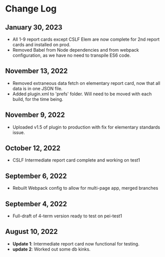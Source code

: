 # Change Log
## January 30, 2023
- All 1-9 report cards except CSLF Elem are now complete for 2nd report cards and installed on prod.
- Removed Babel from Node dependencies and from webpack configuration, as we have no need to transpile ES6 code.
## November 13, 2022
- Removed extraneous data fetch on elementary report card, now that all data is in one JSON file. 
- Added plugin.xml to 'prefs' folder. Will need to be moved with each build, for the time being.
## November 9, 2022
- Uploaded v1.5 of plugin to production with fix for elementary standards issue.
## October 12, 2022
- CSLF Intermediate report card complete and working on test1
## September 6, 2022
- Rebuilt Webpack config to allow for multi-page app, merged branches
## September 4, 2022
- Full-draft of 4-term version ready to test on pei-test1
## August 10, 2022
- **Update 1**: Intermediate report card now functional for testing.
- **update 2**: Worked out some db kinks.